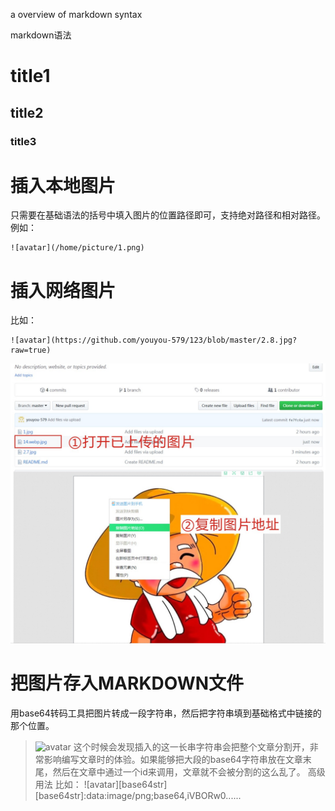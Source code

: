 a overview of markdown syntax

markdown语法

# title1
## title2
### title3

# 插入本地图片
只需要在基础语法的括号中填入图片的位置路径即可，支持绝对路径和相对路径。
例如：
```
![avatar](/home/picture/1.png)
```

# 插入网络图片
比如： 
```
![avatar](https://github.com/youyou-579/123/blob/master/2.8.jpg?raw=true)
```
![avatar](https://github.com/youyou-579/123/blob/master/2.8.jpg?raw=true)

# 把图片存入MARKDOWN文件
用base64转码工具把图片转成一段字符串，然后把字符串填到基础格式中链接的那个位置。
> ![avatar](data:image/png;base64,iVBORw0......)
这个时候会发现插入的这一长串字符串会把整个文章分割开，非常影响编写文章时的体验。如果能够把大段的base64字符串放在文章末尾，然后在文章中通过一个id来调用，文章就不会被分割的这么乱了。
高级用法
比如：
> ![avatar][base64str]
> [base64str]:data:image/png;base64,iVBORw0......
